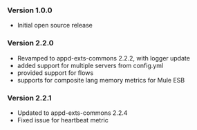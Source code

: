 
### Version 1.0.0

* Initial open source release

### Version 2.2.0

* Revamped to appd-exts-commons 2.2.2, with logger update
* added support for multiple servers from config.yml
* provided support for flows
* supports for composite lang memory metrics for Mule ESB

### Version 2.2.1

* Updated to appd-exts-commons 2.2.4
* Fixed issue for heartbeat metric